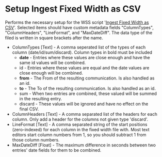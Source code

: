 # Setup Ingest Fixed Width as CSV
Performs the necessary setup for the WSS script '[Ingest Fixed Width as CSV](../../wss/ingest-fixed-width-as-csv)'.
Selected items should have custom metadata fields "ColumnTypes", "ColumnHeaders", "LineFormat", and "MaxDateDiff".
The data type of the filed is written in square brackets after the name.
* ColumnTypes \[Text\] - A comma seperated list of the types of each column (date/id/sum/discard). Column types in bold must be included
  * **date** - Entries where these values are close enough and have the same id values will be combined.
  * id - Entries where these values are equal and the date values are close enough will be combined.
  * **from** - The From of the resulting communication. Is also handled as an id.
  * **to** - The To of the resulting communication. Is also handled as an id.
  * sum - When two entries are combined, these valued will be summed in the resulting entry.
  * discard - These values will be ignored and have no effect on the final CSV.
* ColumnHeaders \[Text\] - A comma separated list of the headers for each column. Only add a header for the columns not given type 'discard'.
* LineFormat \[Text\] - A comma separated string of the start positions (zero-indexed) for each column in the fixed width file with. Most text editors start column numbers from 1, so you should subtract 1 from those column numbers.
* MaxDateDiff \[Float\] - The maximum difference in seconds between two entries' date fields for them to be combined.
